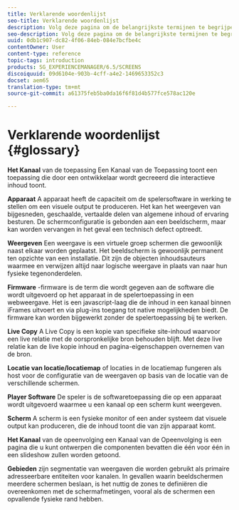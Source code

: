 ```yaml
---
title: Verklarende woordenlijst
seo-title: Verklarende woordenlijst
description: Volg deze pagina om de belangrijkste termijnen te begrijpen verbonden aan de Schermen van AEM.
seo-description: Volg deze pagina om de belangrijkste termijnen te begrijpen verbonden aan de Schermen van AEM.
uuid: 0db1c907-dc82-4f06-84eb-084e7bcfbe4c
contentOwner: User
content-type: reference
topic-tags: introduction
products: SG_EXPERIENCEMANAGER/6.5/SCREENS
discoiquuid: 09d6104e-903b-4cff-a4e2-1469653352c3
docset: aem65
translation-type: tm+mt
source-git-commit: a61375feb5ba0da16f6f81d4b577fce578ac120e

---
```



# Verklarende woordenlijst {#glossary}

**Het Kanaal** van de toepassing Een Kanaal van de Toepassing toont een toepassing die door een ontwikkelaar wordt gecreeerd die interactieve inhoud toont.

**Apparaat** A apparaat heeft de capaciteit om de spelersoftware in werking te stellen om een visuele output te produceren. Het kan het weergeven van bijgesneden, geschaalde, vertaalde delen van algemene inhoud of ervaring besturen. De schermconfiguratie is gebonden aan een beeldscherm, maar kan worden vervangen in het geval een technisch defect optreedt.

**Weergeven** Een weergave is een virtuele groep schermen die gewoonlijk naast elkaar worden geplaatst. Het beeldscherm is gewoonlijk permanent ten opzichte van een installatie. Dit zijn de objecten inhoudsauteurs waarmee en verwijzen altijd naar logische weergave in plaats van naar hun fysieke tegenonderdelen.

**Firmware** -firmware is de term die wordt gegeven aan de software die wordt uitgevoerd op het apparaat in de spelertoepassing in een webweergave. Het is een javascript-laag die de inhoud in een kanaal binnen iFrames uitvoert en via plug-ins toegang tot native mogelijkheden biedt. De firmware kan worden bijgewerkt zonder de spelertoepassing bij te werken.

**Live Copy** A Live Copy is een kopie van specifieke site-inhoud waarvoor een live relatie met de oorspronkelijke bron behouden blijft. Met deze live relatie kan de live kopie inhoud en pagina-eigenschappen overnemen van de bron.

**Locatie van locatie/locatiemap** of locaties in de locatiemap fungeren als host voor de configuratie van de weergaven op basis van de locatie van de verschillende schermen.

**Player Software** De speler is de softwaretoepassing die op een apparaat wordt uitgevoerd waarmee u een kanaal op een scherm kunt weergeven.

**Scherm** A scherm is een fysieke monitor of een ander systeem dat visuele output kan produceren, die de inhoud toont die van zijn apparaat komt.

**Het Kanaal** van de opeenvolging een Kanaal van de Opeenvolging is een pagina die u kunt ontwerpen die componenten bevatten die één voor één in een slideshow zullen worden getoond.

**Gebieden** zijn segmentatie van weergaven die worden gebruikt als primaire adresseerbare entiteiten voor kanalen. In gevallen waarin beeldschermen meerdere schermen beslaan, is het nuttig de zones te definiëren die overeenkomen met de schermafmetingen, vooral als de schermen een opvallende fysieke rand hebben.
